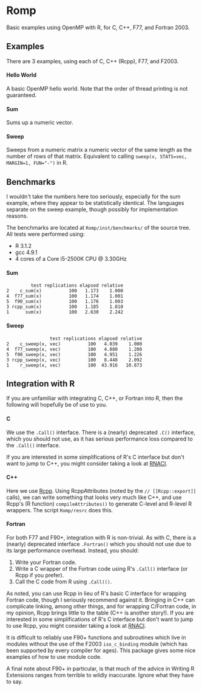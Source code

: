 # Romp

Basic examples using OpenMP with R, for C, C++, F77, and Fortran 2003.


## Examples

There are 3 examples, using each of C, C++ (Rcpp), F77, and F2003.

#### Hello World

A basic OpenMP hello world.  Note that the order of thread printing
is not guaranteed.

#### Sum

Sums up a numeric vector.

#### Sweep

Sweeps from a numeric matrix a numeric vector of the same length
as the number of rows of that matrix.  Equivalent to calling
`sweep(x, STATS=vec, MARGIN=1, FUN="-")` in R.


## Benchmarks

I wouldn't take the numbers here too seriously, especially for the
sum example, where they appear to be statistically identical.
The languages separate on the sweep example, though possibly for
implementation reasons.

The benchmarks are located at `Romp/inst/benchmarks/` of the source
tree.  All tests were performed using:

* R 3.1.2
* gcc 4.9.1
* 4 cores of a Core i5-2500K CPU @ 3.30GHz


#### Sum

```
         test replications elapsed relative
2    c_sum(x)          100   1.173    1.000
4  f77_sum(x)          100   1.174    1.001
5  f90_sum(x)          100   1.176    1.003
3 rcpp_sum(x)          100   1.185    1.010
1      sum(x)          100   2.630    2.242
```

#### Sweep

```
                test replications elapsed relative
2    c_sweep(x, vec)          100   4.039    1.000
4  f77_sweep(x, vec)          100   4.880    1.208
5  f90_sweep(x, vec)          100   4.951    1.226
3 rcpp_sweep(x, vec)          100   8.448    2.092
1    r_sweep(x, vec)          100  43.916   10.873
```



## Integration with R

If you are unfamiliar with integrating C, C++, or Fortran into R,
then the following will hopefully be of use to you.


#### C

We use the `.Call()` interface.  There is a (nearly) deprecated
`.C()` interface, which you should not use, as it has serious
performance loss compared to the `.Call()` interface.

If you are interested in some simplifications of R's C interface
but don't want to jump to C++, you might consider taking a look
at [RNACI](https://github.com/wrathematics/RNACI).

#### C++

Here we use [Rcpp](http://rcpp.org/).  Using RcppAttributes (noted
by the `// [[Rcpp::export]]` calls), we can write something that
looks very much like C++, and use Rcpp's (R function)
`compileAttributes()` to generate C-level and R-level R wrappers.
The script `Romp/resrc` does this.

#### Fortran

For both F77 and F90+, integration with R is non-trivial.  As with C,
there is a (nearly) deprecated interface `.Fortran()` which you should
not use due to its large performance overhead.  Instead, you should:

1. Write your Fortran code.
2. Write a C wrapper of the Fortran code using R's `.Call()` interface (or Rcpp if you prefer).
3. Call the C code from R using `.Call(()`.

As noted, you can use Rcpp in lieu of R's basic C interface for
wrapping Fortran code, though I seriously recommend against it.
Bringing in C++ can complicate linking, among other things, and
for wrapping C/Fortran code, in my opinion, Rcpp brings little to
the table (C++ is another story!).  If you are interested in some
simplifications of R's C interface but don't want to jump to use
Rcpp, you might consider taking a look at
[RNACI](https://github.com/wrathematics/RNACI).

It is difficult to reliably use F90+ functions and subroutines which
live in modules without the use of the F2003 `iso_c_binding` module
(which has been supported by every compiler for ages).  This package
gives some nice examples of how to use module code.

A final note about F90+ in particular, is that much of the advice
in Writing R Extensions ranges from terrible to wildly inaccurate.
Ignore what they have to say.

